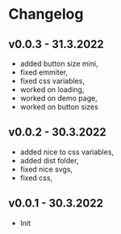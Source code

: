 # Changelog

## **v0.0.3** - 31.3.2022

- added button size mini,
- fixed emmiter,
- fixed css variables,
- worked on loading,
- worked on demo page,
- worked on button sizes

## **v0.0.2** - 30.3.2022

- added nice to css variables,
- added dist folder,
- fixed nice svgs,
- fixed css,

## **v0.0.1** - 30.3.2022

- Init
